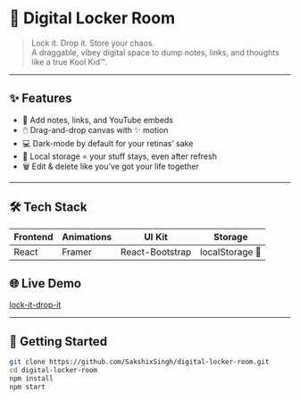 # 💾 Digital Locker Room

> Lock it. Drop it. Store your chaos.  
> A draggable, vibey digital space to dump notes, links, and thoughts like a true Kool Kid™.

---

## ✨ Features

- 🎒 Add notes, links, and YouTube embeds
- 🖱️ Drag-and-drop canvas with ✨ motion
- 💻 Dark-mode by default for your retinas’ sake
- 🔐 Local storage = your stuff stays, even after refresh
- 🗑️ Edit & delete like you’ve got your life together

---

## 🛠️ Tech Stack

| Frontend | Animations | UI Kit        | Storage        |
|----------|------------|---------------|----------------|
| React    | Framer     | React-Bootstrap | localStorage 🧠 |

## 🌐 Live Demo

[lock-it-drop-it](lock-it-drop-it.netlify.app)


---

## 🚀 Getting Started

```bash
git clone https://github.com/SakshixSingh/digital-locker-room.git
cd digital-locker-room
npm install
npm start
